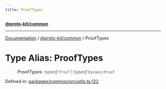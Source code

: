 ```yaml
---
title: ProofTypes
---
```


[**@proto-kit/common**](../README.md)

***

[Documentation](../../../README.md) / [@proto-kit/common](../README.md) / ProofTypes

# Type Alias: ProofTypes

> **ProofTypes**: *typeof* `Proof` \| *typeof* `DynamicProof`

Defined in: [packages/common/src/utils.ts:122](https://github.com/proto-kit/framework/blob/b953c754e500c62f01fbbd6d09adfb2f5577269d/packages/common/src/utils.ts#L122)
